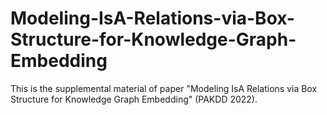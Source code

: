 # Modeling-IsA-Relations-via-Box-Structure-for-Knowledge-Graph-Embedding
This is the supplemental material of paper "Modeling IsA Relations via Box Structure for Knowledge Graph Embedding" (PAKDD 2022).
